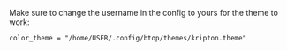 Make sure to change the username in the config to yours for the theme to work:

```color_theme = "/home/USER/.config/btop/themes/kripton.theme"```
